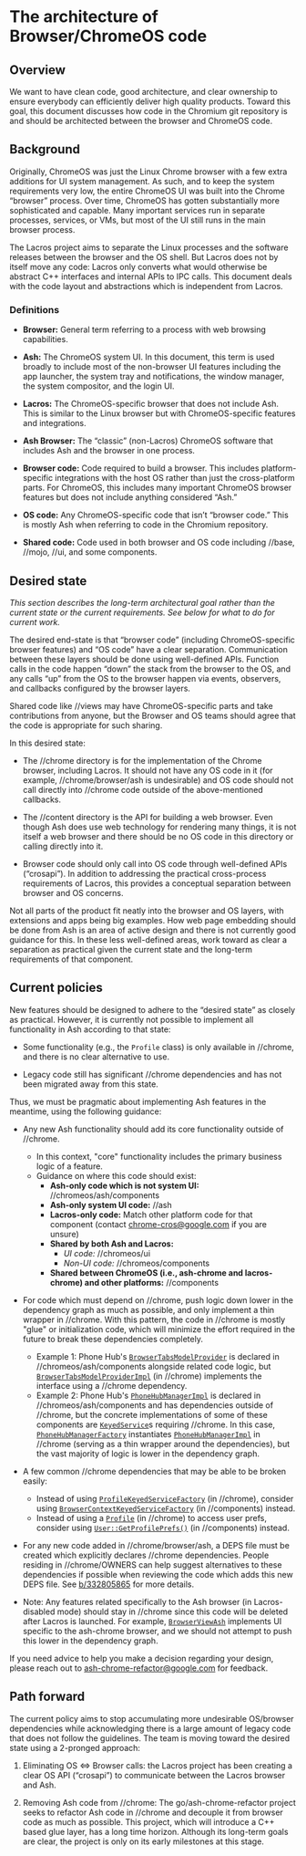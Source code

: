 # The architecture of Browser/ChromeOS code

## Overview

We want to have clean code, good architecture, and clear ownership to ensure
everybody can efficiently deliver high quality products. Toward this goal, this
document discusses how code in the Chromium git repository is and should be
architected between the browser and ChromeOS code.

## Background

Originally, ChromeOS was just the Linux Chrome browser with a few extra
additions for UI system management. As such, and to keep the system requirements
very low, the entire ChromeOS UI was built into the Chrome “browser” process.
Over time, ChromeOS has gotten substantially more sophisticated and capable.
Many important services run in separate processes, services, or VMs, but most of
the UI still runs in the main browser process.

The Lacros project aims to separate the Linux processes and the software
releases between the browser and the OS shell. But Lacros does not by itself
move any code: Lacros only converts what would otherwise be abstract C++
interfaces and internal APIs to IPC calls. This document deals with the code
layout and abstractions which is independent from Lacros.

### Definitions

- **Browser:** General term referring to a process with web browsing capabilities.

- **Ash:** The ChromeOS system UI. In this document, this term is used broadly
  to include most of the non-browser UI features including the app launcher, the
  system tray and notifications, the window manager, the system compositor, and
  the login UI.

- **Lacros:** The ChromeOS-specific browser that does not include Ash. This is
  similar to the Linux browser but with ChromeOS-specific features and
  integrations.

- **Ash Browser:** The “classic” (non-Lacros) ChromeOS software that includes
  Ash and the browser in one process.

- **Browser code:** Code required to build a browser. This includes
  platform-specific integrations with the host OS rather than just the
  cross-platform parts. For ChromeOS, this includes many important ChromeOS
  browser features but does not include anything considered “Ash.”

- **OS code:** Any ChromeOS-specific code that isn’t “browser code.” This is
  mostly Ash when referring to code in the Chromium repository.

- **Shared code:** Code used in both browser and OS code including //base,
  //mojo, //ui, and some components.

## Desired state

_This section describes the long-term architectural goal rather than the current
state or the current requirements. See below for what to do for current work._

The desired end-state is that “browser code” (including ChromeOS-specific
browser features) and “OS code” have a clear separation. Communication between
these layers should be done using well-defined APIs. Function calls in the code
happen “down” the stack from the browser to the OS, and any calls “up” from the
OS to the browser happen via events, observers, and callbacks configured by the
browser layers.

Shared code like //views may have ChromeOS-specific parts and take contributions
from anyone, but the Browser and OS teams should agree that the code is
appropriate for such sharing.

In this desired state:

- The //chrome directory is for the implementation of the Chrome browser,
  including Lacros. It should not have any OS code in it (for example,
  //chrome/browser/ash is undesirable) and OS code should not call directly into
  //chrome code outside of the above-mentioned callbacks.

- The //content directory is the API for building a web browser. Even though Ash
  does use web technology for rendering many things, it is not itself a web
  browser and there should be no OS code in this directory or calling directly
  into it.

- Browser code should only call into OS code through well-defined APIs
  (“crosapi”). In addition to addressing the practical cross-process
  requirements of Lacros, this provides a conceptual separation between browser
  and OS concerns.

Not all parts of the product fit neatly into the browser and OS layers, with
extensions and apps being big examples. How web page embedding should be done
from Ash is an area of active design and there is not currently good guidance
for this. In these less well-defined areas, work toward as clear a separation as
practical given the current state and the long-term requirements of that
component.

## Current policies

New features should be designed to adhere to the “desired state” as closely as
practical. However, it is currently not possible to implement all functionality
in Ash according to that state:

- Some functionality (e.g., the `Profile` class) is only available in //chrome,
  and there is no clear alternative to use.

- Legacy code still has significant //chrome dependencies and has not been
  migrated away from this state.

Thus, we must be pragmatic about implementing Ash features in the meantime,
using the following guidance:

- Any new Ash functionality should add its core functionality outside of
  //chrome.
  - In this context, "core" functionality includes the primary business logic of
    a feature.
  - Guidance on where this code should exist:
    - **Ash-only code which is not system UI:** //chromeos/ash/components
    - **Ash-only system UI code:** //ash
    - **Lacros-only code:** Match other platform code for that component
      (contact chrome-cros@google.com if you are unsure)
    - **Shared by both Ash and Lacros:**
      - *UI code:* //chromeos/ui
      - *Non-UI code:* //chromeos/components
    - **Shared between ChromeOS (i.e., ash-chrome and lacros-chrome) and other
      platforms:** //components

- For code which must depend on //chrome, push logic down lower in the
  dependency graph as much as possible, and only implement a thin wrapper in
  //chrome. With this pattern, the code in //chrome is mostly "glue" or
  initialization code, which will minimize the effort required in the future to
  break these dependencies completely.
  - Example 1: Phone Hub's [`BrowserTabsModelProvider`](https://source.chromium.org/chromium/chromium/src/+/main:chromeos/ash/components/phonehub/browser_tabs_model_provider.h;drc=2a153c1bc9f24cae375eee3cc875903866997918)
    is declared in //chromeos/ash/components alongside related code logic, but
    [`BrowserTabsModelProviderImpl`](https://source.chromium.org/chromium/chromium/src/+/main:chrome/browser/ash/phonehub/browser_tabs_model_provider_impl.h;drc=fe132eeb21687c455d695d6af346f15454828d01)
    (in //chrome) implements the interface using a //chrome dependency.
  - Example 2: Phone Hub's [`PhoneHubManagerImpl`](https://source.chromium.org/chromium/chromium/src/+/main:chromeos/ash/components/phonehub/phone_hub_manager_impl.h;drc=6b2b6f5aa258a1616fab24634c4e9477cfef5daf)
    is declared in //chromeos/ash/components and has dependencies outside of
    //chrome, but the concrete implementations of some of these components are
    [`KeyedService`](https://source.chromium.org/chromium/chromium/src/+/main:components/keyed_service/core/keyed_service.h;drc=d23075f3066f6aab6fd5f8446ea5dde3ebff1097)s
    requiring //chrome. In this case, [`PhoneHubManagerFactory`](https://source.chromium.org/chromium/chromium/src/+/main:chrome/browser/ash/phonehub/phone_hub_manager_factory.h;drc=d23075f3066f6aab6fd5f8446ea5dde3ebff1097)
    instantiates [`PhoneHubManagerImpl`](https://source.chromium.org/chromium/chromium/src/+/main:chromeos/ash/components/phonehub/phone_hub_manager_impl.h;drc=6b2b6f5aa258a1616fab24634c4e9477cfef5daf)
    in //chrome (serving as a thin wrapper around the dependencies), but the
    vast majority of logic is lower in the dependency graph.

- A few common //chrome dependencies that may be able to be broken easily:
  - Instead of using [`ProfileKeyedServiceFactory`](https://source.chromium.org/chromium/chromium/src/+/main:chrome/browser/profiles/profile_keyed_service_factory.h;drc=77a7a02b1822640e35cac72c0ddd7af7275eeb9b)
    (in //chrome), consider using [`BrowserContextKeyedServiceFactory`](https://source.chromium.org/chromium/chromium/src/+/main:components/keyed_service/content/browser_context_keyed_service_factory.h;drc=371515598109bf869e1acbe5ea67813fc1a4cc3d)
    (in //components) instead.
  - Instead of using a [`Profile`](https://source.chromium.org/chromium/chromium/src/+/main:chrome/browser/profiles/profile.h;l=308-311;drc=3f4203f7dca2f7e804f30cfa783e24f90acd9059)
    (in //chrome) to access user prefs, consider using
    [`User::GetProfilePrefs()`](https://source.chromium.org/chromium/chromium/src/+/main:components/user_manager/user.h;l=127-131;drc=e49b1aec9585b0a527c24502dd4b0ee94b142c3c)
    (in //components) instead.

- For any new code added in //chrome/browser/ash, a DEPS file must be created
  which explicitly declares //chrome dependencies. People residing in
  //chrome/OWNERS can help suggest alternatives to these dependencies if
  possible when reviewing the code which adds this new DEPS file. See
  [b/332805865](http://b/332805865) for more details.

- Note: Any features related specifically to the Ash browser (in Lacros-disabled
  mode) should stay in //chrome since this code will be deleted after Lacros is
  launched. For example, [`BrowserViewAsh`](https://source.chromium.org/chromium/chromium/src/+/main:chrome/browser/ui/views/frame/browser_view_ash.h;drc=1f59e9522facce081aea6b0eb7ab8b122e60428b) implements UI
  specific to the ash-chrome browser, and we should not attempt to push this
  lower in the dependency graph.

If you need advice to help you make a decision regarding your design, please
reach out to ash-chrome-refactor@google.com for feedback.

## Path forward

The current policy aims to stop accumulating more undesirable OS/browser
dependencies while acknowledging there is a large amount of legacy code that
does not follow the guidelines. The team is moving toward the desired state
using a 2-pronged approach:

1) Eliminating OS ⇔ Browser calls: the Lacros project has been creating a clear
   OS API (“crosapi”) to communicate between the Lacros browser and Ash.

2) Removing Ash code from //chrome: The go/ash-chrome-refactor project seeks to
   refactor Ash code in //chrome and decouple it from browser code as much as
   possible. This project, which will introduce a C++ based glue layer, has a
   long time horizon. Although its long-term goals are clear, the project is
   only on its early milestones at this stage.
